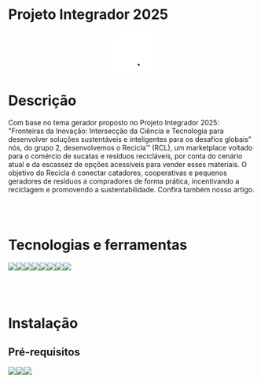 # Projeto Integrador 2025

<p align="center">
    <img src="./assets/images/recycle.gif" width="80px">

</p>



# **Descrição**
Com base no tema gerador proposto no Projeto Integrador 2025: "Fronteiras da Inovação: Intersecção da Ciência e Tecnologia para desenvolver soluções sustentáveis e inteligentes para os desafios globais" nós, do grupo 2, desenvolvemos o Recicla™ (RCL), um marketplace voltado para o comércio de sucatas e resíduos recicláveis, por conta do cenário atual e da escassez de opções acessíveis para vender esses materiais. O objetivo do Recicla é conectar catadores, cooperativas e pequenos geradores de resíduos a compradores de forma prática, incentivando a reciclagem e promovendo a sustentabilidade.
Confira também nosso artigo.

<br><br>

# **Tecnologias e ferramentas**
<img src="https://img.shields.io/badge/Windows-0078D6?style=for-the-badge&logo=windows&logoColor=white"><img src="https://img.shields.io/badge/Figma-333230?style=for-the-badge&logo=figma&logoColor=red"><img src="https://img.shields.io/badge/HTML5-E34F26?style=for-the-badge&logo=html5&logoColor=white"><img src="https://img.shields.io/badge/CSS3-1572B6?style=for-the-badge&logo=css&logoColor=white"><img src="https://img.shields.io/badge/JavaScript-333230?style=for-the-badge&logo=javascript&logoColor=F7DF1E"><img src="https://img.shields.io/badge/Python-3670A0?style=for-the-badge&logo=python&logoColor=ffdd54"><img src="https://img.shields.io/badge/LaTeX-008080?style=for-the-badge&logo=latex&logoColor=white"><img src="https://img.shields.io/badge/Flask-000000?style=for-the-badge&logo=flask&logoColor=white">

<br><br>

# **Instalação**
## **Pré-requisitos**

<img src="https://img.shields.io/badge/Python-3.13%20+-blue?logo=python&logoColor=white"><img src="https://img.shields.io/badge/PiP-23.2.1%20+-blue?logo=pypi&logoColor=white"><img src="https://img.shields.io/badge/PSQL-17.5%20+-blue?logo=postgresql&logoColor=white">
